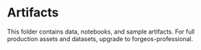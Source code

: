 # Artifacts
This folder contains data, notebooks, and sample artifacts.
For full production assets and datasets, upgrade to forgeos-professional.